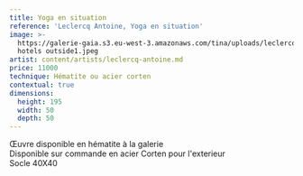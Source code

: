 ```yaml
---
title: Yoga en situation
reference: 'Leclercq Antoine, Yoga en situation'
image: >-
  https://galerie-gaia.s3.eu-west-3.amazonaws.com/tina/uploads/leclercq-antoine/galerie-gaia-leclercq-antoine-yoga
  hotels outside1.jpeg
artist: content/artists/leclercq-antoine.md
price: 11000
technique: Hématite ou acier corten
contextual: true
dimensions:
  height: 195
  width: 50
  depth: 50
---
```


Œuvre disponible en hématite à la galerie \
Disponible sur commande en acier Corten pour l'exterieur\
Socle 40X40 
